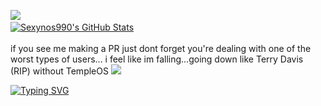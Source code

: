 ![](https://komarev.com/ghpvc/?username=Sexynos990&style=for-the-badge) 
<a href="https://github.com/Sexynos990">  
  <img align="center" src="https://github-readme-stats.vercel.app/api?username=Sexynos990&show_icons=true&line_height=27&count_private=true&title_color=ffffff&text_color=c9cacc&icon_color=2bbc8a&bg_color=1d1f21" alt="Sexynos990's GitHub Stats" />  
</a>  
if you see me making a PR just dont forget you're dealing with one of the worst types of users...
i feel like im falling...going down like Terry Davis (RIP) without TempleOS
![](https://hit.yhype.me/github/profile?account_id=95072066)

[![Typing SVG](https://readme-typing-svg.demolab.com?font=Slackey&weight=100&size=15&pause=1000&color=F70045&background=6A37FF1A&center=true&vCenter=true&width=435&lines=I've+hold+the+fire+within+myself;Years+I've+walked+in+the+coldest+winds;Through+the+deserts+of+sand+and+snow;The+Time+is+passing+and+I+know;That+I'm+wasting+my+life%2C+destroying+my+dreams;I+am+diving+into+the+bottomless+sea;From+sorrow+and+pain+I+find+my+strength;The+more+pain+I+feel%2C+the+more+I+see;Now+I'm+watching+my+life+flowing+in+the+dark;Like+streams+of+fear+running+through+my+heart;And+it's+wearing+me+down+until+I'm+gone;Soon+I'll+join+the+endless+whirls+of+stars)](https://github.com/Sexynos990/Sexynos990/issues)
